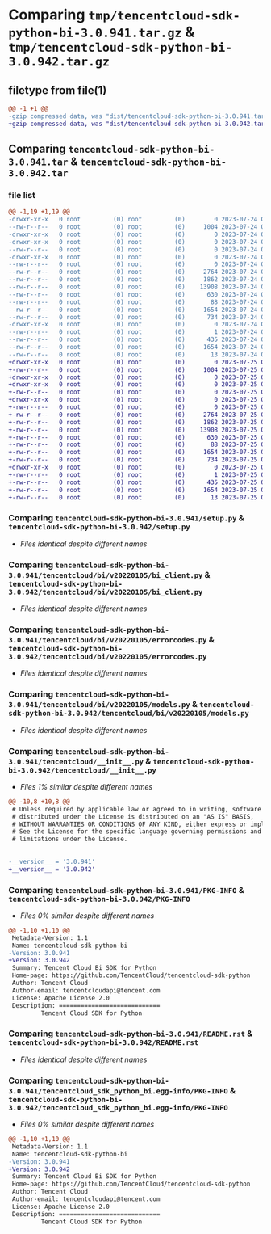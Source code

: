 # Comparing `tmp/tencentcloud-sdk-python-bi-3.0.941.tar.gz` & `tmp/tencentcloud-sdk-python-bi-3.0.942.tar.gz`

## filetype from file(1)

```diff
@@ -1 +1 @@
-gzip compressed data, was "dist/tencentcloud-sdk-python-bi-3.0.941.tar", last modified: Mon Jul 24 00:19:44 2023, max compression
+gzip compressed data, was "dist/tencentcloud-sdk-python-bi-3.0.942.tar", last modified: Tue Jul 25 04:11:33 2023, max compression
```

## Comparing `tencentcloud-sdk-python-bi-3.0.941.tar` & `tencentcloud-sdk-python-bi-3.0.942.tar`

### file list

```diff
@@ -1,19 +1,19 @@
-drwxr-xr-x   0 root         (0) root         (0)        0 2023-07-24 00:19:44.000000 tencentcloud-sdk-python-bi-3.0.941/
--rw-r--r--   0 root         (0) root         (0)     1004 2023-07-24 00:19:44.000000 tencentcloud-sdk-python-bi-3.0.941/setup.py
-drwxr-xr-x   0 root         (0) root         (0)        0 2023-07-24 00:19:44.000000 tencentcloud-sdk-python-bi-3.0.941/tencentcloud/
-drwxr-xr-x   0 root         (0) root         (0)        0 2023-07-24 00:19:44.000000 tencentcloud-sdk-python-bi-3.0.941/tencentcloud/bi/
--rw-r--r--   0 root         (0) root         (0)        0 2023-07-24 00:19:44.000000 tencentcloud-sdk-python-bi-3.0.941/tencentcloud/bi/__init__.py
-drwxr-xr-x   0 root         (0) root         (0)        0 2023-07-24 00:19:44.000000 tencentcloud-sdk-python-bi-3.0.941/tencentcloud/bi/v20220105/
--rw-r--r--   0 root         (0) root         (0)        0 2023-07-24 00:19:44.000000 tencentcloud-sdk-python-bi-3.0.941/tencentcloud/bi/v20220105/__init__.py
--rw-r--r--   0 root         (0) root         (0)     2764 2023-07-24 00:19:44.000000 tencentcloud-sdk-python-bi-3.0.941/tencentcloud/bi/v20220105/bi_client.py
--rw-r--r--   0 root         (0) root         (0)     1862 2023-07-24 00:19:44.000000 tencentcloud-sdk-python-bi-3.0.941/tencentcloud/bi/v20220105/errorcodes.py
--rw-r--r--   0 root         (0) root         (0)    13908 2023-07-24 00:19:44.000000 tencentcloud-sdk-python-bi-3.0.941/tencentcloud/bi/v20220105/models.py
--rw-r--r--   0 root         (0) root         (0)      630 2023-07-24 00:19:44.000000 tencentcloud-sdk-python-bi-3.0.941/tencentcloud/__init__.py
--rw-r--r--   0 root         (0) root         (0)       88 2023-07-24 00:19:44.000000 tencentcloud-sdk-python-bi-3.0.941/setup.cfg
--rw-r--r--   0 root         (0) root         (0)     1654 2023-07-24 00:19:44.000000 tencentcloud-sdk-python-bi-3.0.941/PKG-INFO
--rw-r--r--   0 root         (0) root         (0)      734 2023-07-24 00:19:44.000000 tencentcloud-sdk-python-bi-3.0.941/README.rst
-drwxr-xr-x   0 root         (0) root         (0)        0 2023-07-24 00:19:44.000000 tencentcloud-sdk-python-bi-3.0.941/tencentcloud_sdk_python_bi.egg-info/
--rw-r--r--   0 root         (0) root         (0)        1 2023-07-24 00:19:44.000000 tencentcloud-sdk-python-bi-3.0.941/tencentcloud_sdk_python_bi.egg-info/dependency_links.txt
--rw-r--r--   0 root         (0) root         (0)      435 2023-07-24 00:19:44.000000 tencentcloud-sdk-python-bi-3.0.941/tencentcloud_sdk_python_bi.egg-info/SOURCES.txt
--rw-r--r--   0 root         (0) root         (0)     1654 2023-07-24 00:19:44.000000 tencentcloud-sdk-python-bi-3.0.941/tencentcloud_sdk_python_bi.egg-info/PKG-INFO
--rw-r--r--   0 root         (0) root         (0)       13 2023-07-24 00:19:44.000000 tencentcloud-sdk-python-bi-3.0.941/tencentcloud_sdk_python_bi.egg-info/top_level.txt
+drwxr-xr-x   0 root         (0) root         (0)        0 2023-07-25 04:11:33.000000 tencentcloud-sdk-python-bi-3.0.942/
+-rw-r--r--   0 root         (0) root         (0)     1004 2023-07-25 04:11:33.000000 tencentcloud-sdk-python-bi-3.0.942/setup.py
+drwxr-xr-x   0 root         (0) root         (0)        0 2023-07-25 04:11:33.000000 tencentcloud-sdk-python-bi-3.0.942/tencentcloud/
+drwxr-xr-x   0 root         (0) root         (0)        0 2023-07-25 04:11:33.000000 tencentcloud-sdk-python-bi-3.0.942/tencentcloud/bi/
+-rw-r--r--   0 root         (0) root         (0)        0 2023-07-25 04:11:33.000000 tencentcloud-sdk-python-bi-3.0.942/tencentcloud/bi/__init__.py
+drwxr-xr-x   0 root         (0) root         (0)        0 2023-07-25 04:11:33.000000 tencentcloud-sdk-python-bi-3.0.942/tencentcloud/bi/v20220105/
+-rw-r--r--   0 root         (0) root         (0)        0 2023-07-25 04:11:33.000000 tencentcloud-sdk-python-bi-3.0.942/tencentcloud/bi/v20220105/__init__.py
+-rw-r--r--   0 root         (0) root         (0)     2764 2023-07-25 04:11:33.000000 tencentcloud-sdk-python-bi-3.0.942/tencentcloud/bi/v20220105/bi_client.py
+-rw-r--r--   0 root         (0) root         (0)     1862 2023-07-25 04:11:33.000000 tencentcloud-sdk-python-bi-3.0.942/tencentcloud/bi/v20220105/errorcodes.py
+-rw-r--r--   0 root         (0) root         (0)    13908 2023-07-25 04:11:33.000000 tencentcloud-sdk-python-bi-3.0.942/tencentcloud/bi/v20220105/models.py
+-rw-r--r--   0 root         (0) root         (0)      630 2023-07-25 04:11:33.000000 tencentcloud-sdk-python-bi-3.0.942/tencentcloud/__init__.py
+-rw-r--r--   0 root         (0) root         (0)       88 2023-07-25 04:11:33.000000 tencentcloud-sdk-python-bi-3.0.942/setup.cfg
+-rw-r--r--   0 root         (0) root         (0)     1654 2023-07-25 04:11:33.000000 tencentcloud-sdk-python-bi-3.0.942/PKG-INFO
+-rw-r--r--   0 root         (0) root         (0)      734 2023-07-25 04:11:33.000000 tencentcloud-sdk-python-bi-3.0.942/README.rst
+drwxr-xr-x   0 root         (0) root         (0)        0 2023-07-25 04:11:33.000000 tencentcloud-sdk-python-bi-3.0.942/tencentcloud_sdk_python_bi.egg-info/
+-rw-r--r--   0 root         (0) root         (0)        1 2023-07-25 04:11:33.000000 tencentcloud-sdk-python-bi-3.0.942/tencentcloud_sdk_python_bi.egg-info/dependency_links.txt
+-rw-r--r--   0 root         (0) root         (0)      435 2023-07-25 04:11:33.000000 tencentcloud-sdk-python-bi-3.0.942/tencentcloud_sdk_python_bi.egg-info/SOURCES.txt
+-rw-r--r--   0 root         (0) root         (0)     1654 2023-07-25 04:11:33.000000 tencentcloud-sdk-python-bi-3.0.942/tencentcloud_sdk_python_bi.egg-info/PKG-INFO
+-rw-r--r--   0 root         (0) root         (0)       13 2023-07-25 04:11:33.000000 tencentcloud-sdk-python-bi-3.0.942/tencentcloud_sdk_python_bi.egg-info/top_level.txt
```

### Comparing `tencentcloud-sdk-python-bi-3.0.941/setup.py` & `tencentcloud-sdk-python-bi-3.0.942/setup.py`

 * *Files identical despite different names*

### Comparing `tencentcloud-sdk-python-bi-3.0.941/tencentcloud/bi/v20220105/bi_client.py` & `tencentcloud-sdk-python-bi-3.0.942/tencentcloud/bi/v20220105/bi_client.py`

 * *Files identical despite different names*

### Comparing `tencentcloud-sdk-python-bi-3.0.941/tencentcloud/bi/v20220105/errorcodes.py` & `tencentcloud-sdk-python-bi-3.0.942/tencentcloud/bi/v20220105/errorcodes.py`

 * *Files identical despite different names*

### Comparing `tencentcloud-sdk-python-bi-3.0.941/tencentcloud/bi/v20220105/models.py` & `tencentcloud-sdk-python-bi-3.0.942/tencentcloud/bi/v20220105/models.py`

 * *Files identical despite different names*

### Comparing `tencentcloud-sdk-python-bi-3.0.941/tencentcloud/__init__.py` & `tencentcloud-sdk-python-bi-3.0.942/tencentcloud/__init__.py`

 * *Files 1% similar despite different names*

```diff
@@ -10,8 +10,8 @@
 # Unless required by applicable law or agreed to in writing, software
 # distributed under the License is distributed on an "AS IS" BASIS,
 # WITHOUT WARRANTIES OR CONDITIONS OF ANY KIND, either express or implied.
 # See the License for the specific language governing permissions and
 # limitations under the License.
 
 
-__version__ = '3.0.941'
+__version__ = '3.0.942'
```

### Comparing `tencentcloud-sdk-python-bi-3.0.941/PKG-INFO` & `tencentcloud-sdk-python-bi-3.0.942/PKG-INFO`

 * *Files 0% similar despite different names*

```diff
@@ -1,10 +1,10 @@
 Metadata-Version: 1.1
 Name: tencentcloud-sdk-python-bi
-Version: 3.0.941
+Version: 3.0.942
 Summary: Tencent Cloud Bi SDK for Python
 Home-page: https://github.com/TencentCloud/tencentcloud-sdk-python
 Author: Tencent Cloud
 Author-email: tencentcloudapi@tencent.com
 License: Apache License 2.0
 Description: ============================
         Tencent Cloud SDK for Python
```

### Comparing `tencentcloud-sdk-python-bi-3.0.941/README.rst` & `tencentcloud-sdk-python-bi-3.0.942/README.rst`

 * *Files identical despite different names*

### Comparing `tencentcloud-sdk-python-bi-3.0.941/tencentcloud_sdk_python_bi.egg-info/PKG-INFO` & `tencentcloud-sdk-python-bi-3.0.942/tencentcloud_sdk_python_bi.egg-info/PKG-INFO`

 * *Files 0% similar despite different names*

```diff
@@ -1,10 +1,10 @@
 Metadata-Version: 1.1
 Name: tencentcloud-sdk-python-bi
-Version: 3.0.941
+Version: 3.0.942
 Summary: Tencent Cloud Bi SDK for Python
 Home-page: https://github.com/TencentCloud/tencentcloud-sdk-python
 Author: Tencent Cloud
 Author-email: tencentcloudapi@tencent.com
 License: Apache License 2.0
 Description: ============================
         Tencent Cloud SDK for Python
```

